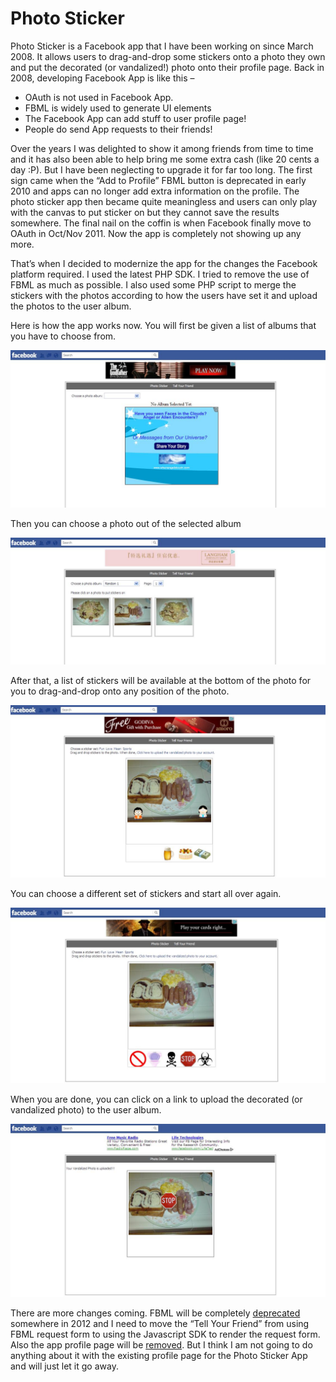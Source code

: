Photo Sticker
=============

Photo Sticker is a Facebook app that I have been working on since March 2008. It allows users to drag-and-drop some stickers onto a photo they own and put the decorated (or vandalized!) photo onto their profile page. Back in 2008, developing Facebook App is like this  –

* OAuth is not used in Facebook App.
* FBML is widely used to generate UI elements
* The Facebook App can add stuff to user profile page!
* People do send App requests to their friends!

Over the years I was delighted to show it among friends from time to time and it has also been able to help bring me some extra cash (like 20 cents a day :P). But I have been neglecting to upgrade it for far too long. The first sign came when the “Add to Profile” FBML button is deprecated in early 2010 and apps can no longer add extra information on the profile. The photo sticker app then became quite meaningless and users can only play with the canvas to put sticker on but they cannot save the results somewhere. The final nail on the coffin is when Facebook finally move to OAuth in Oct/Nov 2011. Now the app is completely not showing up any more.

That’s when I decided to modernize the app for the changes the Facebook platform required. I used the latest PHP SDK. I tried to remove the use of FBML as much as possible. I also used some PHP script to merge the stickers with the photos according to how the users have set it and upload the photos to the user album.

Here is how the app works now. You will first be given a list of albums that you have to choose from.

![alt text](/photostick/ps1.jpg?raw=true "ps1.jpg")

Then you can choose a photo out of the selected album

![alt text](/photostick/ps2.jpg?raw=true "ps2.jpg")

After that, a list of stickers will be available at the bottom of the photo for you to drag-and-drop onto any position
of the photo.

![alt text](/photostick/ps3.jpg?raw=true "ps3.jpg")

You can choose a different set of stickers and start all over again.

![alt text](/photostick/ps4.jpg?raw=true "ps4.jpg")

When you are done, you can click on a link to upload the decorated (or vandalized photo) to the user album.

![alt text](/photostick/ps5.jpg?raw=true "ps5.jpg")

There are more changes coming. FBML will be completely [deprecated](http://developers.facebook.com/blog/post/568/) somewhere in 2012 and I need to move the “Tell Your Friend” from using FBML request form to using the Javascript SDK to render the request form. Also the app profile page will be [removed](https://developers.facebook.com/blog/post/611/). But I think I am not going to do anything about it with the existing profile page for the Photo Sticker App and will just let it go away.
